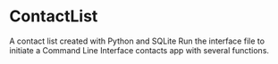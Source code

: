 # ContactList
A contact list created with Python and SQLite
Run the interface file to initiate a Command Line Interface contacts app with several functions.
